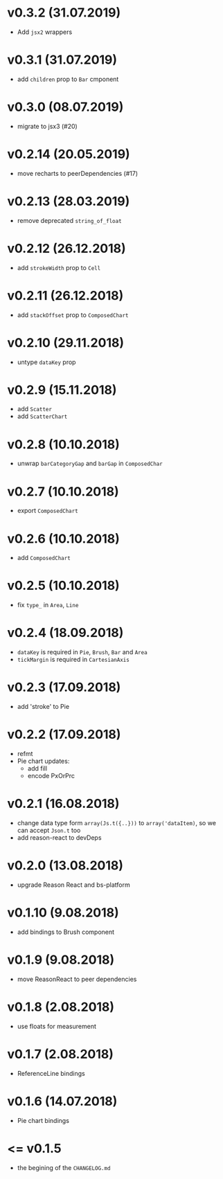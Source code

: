 # v0.3.2 (31.07.2019)

- Add `jsx2` wrappers

# v0.3.1 (31.07.2019)

- add `children` prop to `Bar` cmponent

# v0.3.0 (08.07.2019)

- migrate to jsx3 (#20)

# v0.2.14 (20.05.2019)

- move recharts to peerDependencies (#17)

# v0.2.13 (28.03.2019)

- remove deprecated `string_of_float`

# v0.2.12 (26.12.2018)

- add `strokeWidth` prop to `Cell`

# v0.2.11 (26.12.2018)

- add `stackOffset` prop to `ComposedChart`

# v0.2.10 (29.11.2018)

- untype `dataKey` prop

# v0.2.9 (15.11.2018)

- add `Scatter`
- add `ScatterChart`

# v0.2.8 (10.10.2018)

- unwrap `barCategoryGap` and `barGap` in `ComposedChar`

# v0.2.7 (10.10.2018)

- export `ComposedChart`

# v0.2.6 (10.10.2018)

- add `ComposedChart`

# v0.2.5 (10.10.2018)

- fix `type_` in `Area`, `Line`

# v0.2.4 (18.09.2018)

- `dataKey` is required in `Pie`, `Brush`, `Bar` and `Area`
- `tickMargin` is required in `CartesianAxis`

# v0.2.3 (17.09.2018)

- add 'stroke' to Pie

# v0.2.2 (17.09.2018)

- refmt
- Pie chart updates:
  - add fill
  - encode PxOrPrc

# v0.2.1 (16.08.2018)

- change data type form `array(Js.t({..}))` to `array('dataItem)`, so we can accept `Json.t` too
- add reason-react to devDeps

# v0.2.0 (13.08.2018)

- upgrade Reason React and bs-platform

# v0.1.10 (9.08.2018)

- add bindings to Brush component

# v0.1.9 (9.08.2018)

- move ReasonReact to peer dependencies

# v0.1.8 (2.08.2018)

- use floats for measurement

# v0.1.7 (2.08.2018)

- ReferenceLine bindings

# v0.1.6 (14.07.2018)

- Pie chart bindings

# <= v0.1.5

- the begining of the `CHANGELOG.md`
